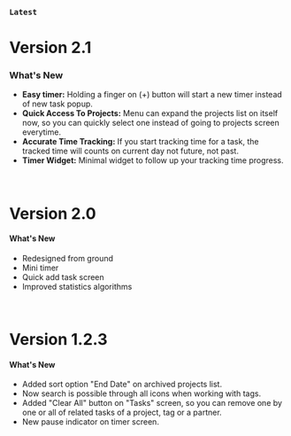 

### `Latest`
# **Version 2.1**
### What's New
- **Easy timer:** Holding a finger on (+) button will start a new timer instead of new task popup.
- **Quick Access To Projects:** Menu can expand the projects list on itself now, so you can quickly select one instead of going to projects screen everytime.
- **Accurate Time Tracking:** If you start tracking time for a task, the tracked time will counts on current day not future, not past.
- **Timer Widget:** Minimal widget to follow up your tracking time progress.
<br>

# **Version 2.0**
#### What's New
- Redesigned from ground
- Mini timer
- Quick add task screen
- Improved statistics algorithms
<br>

# **Version 1.2.3**
#### What's New
- Added sort option "End Date" on archived projects list.
- Now search is possible through all icons when working with tags.
- Added "Clear All" button on "Tasks" screen, so you can remove one by one or all of related tasks of a project, tag or a partner.
- New pause indicator on timer screen.
<br>
